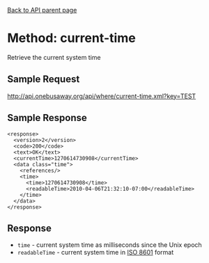 [Back to API parent page](../index.html)

# Method: current-time

Retrieve the current system time

## Sample Request

http://api.onebusaway.org/api/where/current-time.xml?key=TEST

## Sample Response

    <response>
      <version>2</version>
      <code>200</code>
      <text>OK</text>
      <currentTime>1270614730908</currentTime>
      <data class="time">
        <references/>
        <time>
          <time>1270614730908</time>
          <readableTime>2010-04-06T21:32:10-07:00</readableTime>
        </time>
      </data>
    </response>

## Response

* `time` - current system time as milliseconds since the Unix epoch
* `readableTime` - current system time in [ISO 8601](http://en.wikipedia.org/wiki/ISO_8601) format